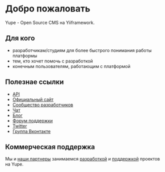 # Добро пожаловать
Yupe - Open Source CMS на Yiiframework.

## Для кого 
 * разработчикам/студиям для более быстрого понимания работы платформы
 * тем, кто хочет помочь с разработкой
 * конечным пользователям, работающим с платформой

## Полезнае ссылки

* [API](http://api.yupe.ru/)
* [Официальный сайт](http://yupe-project.ru)
* [Сообщество разработчиков](http://yupe.ru)
* [Чат](http://gitter.im/yupe/yupe)
* [Блог](http://yupe.ru/blogs/yupe-mini-cms-yii)
* [Форум поддержки](http://yupe.ru/talk)
* [Twitter](https://twitter.com/#!/YupeCms)
* [Группа Вконтакте](https://vk.com/yupecms)


## Коммерческая поддержка

Мы и [наши партнеры](http://yupe-project.ru/partners) занимаемся [разработкой](http://yupe-project.ru/service/development) и [поддержкой](http://yupe-project.ru/service/support) проектов на Yupe.